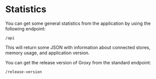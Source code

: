 
# Statistics

You can get some general statistics from the application by using the following endpoint:

```
/api
```

This will return some JSON with information about connected stores, memory usage,
and application version.

You can get the release version of Groxy from the standard endpoint:

```
/release-version
```

